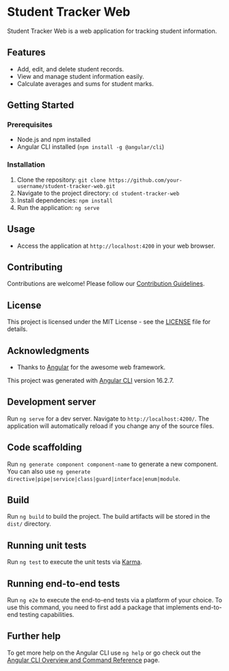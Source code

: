 # Student Tracker Web

Student Tracker Web is a web application for tracking student information.

## Features

- Add, edit, and delete student records.
- View and manage student information easily.
- Calculate averages and sums for student marks.

## Getting Started

### Prerequisites

- Node.js and npm installed
- Angular CLI installed (`npm install -g @angular/cli`)

### Installation

1. Clone the repository: `git clone https://github.com/your-username/student-tracker-web.git`
2. Navigate to the project directory: `cd student-tracker-web`
3. Install dependencies: `npm install`
4. Run the application: `ng serve`

## Usage

- Access the application at `http://localhost:4200` in your web browser.

## Contributing

Contributions are welcome! Please follow our [Contribution Guidelines](CONTRIBUTING.md).

## License

This project is licensed under the MIT License - see the [LICENSE](LICENSE) file for details.

## Acknowledgments

- Thanks to [Angular](https://angular.io/) for the awesome web framework.


This project was generated with [Angular CLI](https://github.com/angular/angular-cli) version 16.2.7.

## Development server

Run `ng serve` for a dev server. Navigate to `http://localhost:4200/`. The application will automatically reload if you change any of the source files.

## Code scaffolding

Run `ng generate component component-name` to generate a new component. You can also use `ng generate directive|pipe|service|class|guard|interface|enum|module`.

## Build

Run `ng build` to build the project. The build artifacts will be stored in the `dist/` directory.

## Running unit tests

Run `ng test` to execute the unit tests via [Karma](https://karma-runner.github.io).

## Running end-to-end tests

Run `ng e2e` to execute the end-to-end tests via a platform of your choice. To use this command, you need to first add a package that implements end-to-end testing capabilities.

## Further help

To get more help on the Angular CLI use `ng help` or go check out the [Angular CLI Overview and Command Reference](https://angular.io/cli) page.
